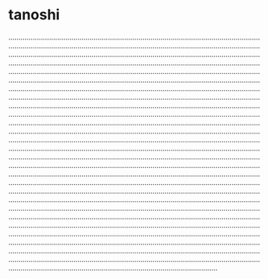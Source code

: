 # tanoshi
...........................................................................................................................................................................................................................................................................................................................................................................................................................................................................................................................................................................................................................................................................................................................................................................................................................................................................................................................................................................................................................................................................................................................................................................................................................................................................................................................................................................................................................................................................................................................................................................................................................................................................................................................................................................................................................................................................................................................................................................................................................................................................................................................................................................................................................................................................................................................................................................................................................................................................................................................................................................................................................................................................................................................................................................................................................................................................................................................................................................................................................................................................................................................................................................................................................................................................................................................................................................................................................................................................................................................................................................................